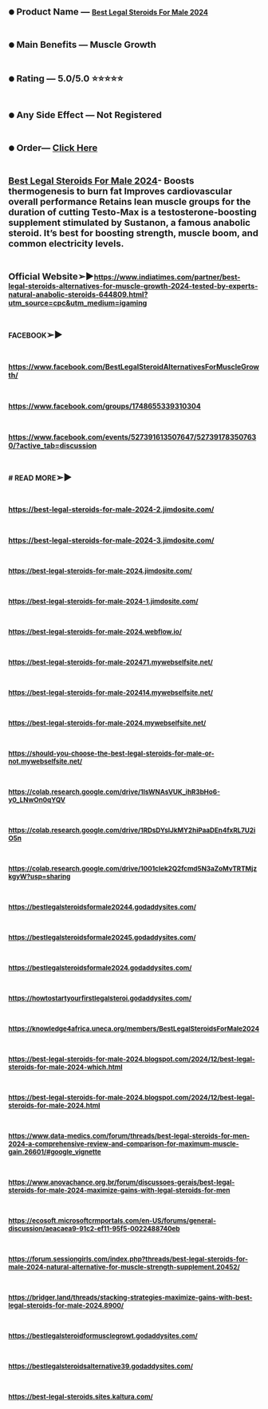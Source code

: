 <p><strong>● <span style="font-size: large;">Product Name &mdash; </span></strong><strong><a href="https://www.indiatimes.com/partner/best-legal-steroids-alternatives-for-muscle-growth-2024-tested-by-experts-natural-anabolic-steroids-644809.html?utm_source=cpc&amp;utm_medium=igaming">Best Legal Steroids For Male 2024</a></strong></p>
<p>&nbsp;</p>
<p><strong>● <span style="font-size: large;"><strong>Main Benefits &mdash; Muscle Growth</strong></span></strong></p>
<p>&nbsp;</p>
<p><strong>● <span style="font-size: large;"><strong>Rating &mdash; 5.0/5.0 ⭐⭐⭐⭐⭐</strong></span></strong></p>
<p>&nbsp;</p>
<p><strong>● <span style="font-size: large;"><strong>Any Side Effect &mdash; Not Registered</strong></span></strong></p>
<p>&nbsp;</p>
<p><strong>● </strong><strong><span style="font-size: large;"><strong>Order</strong></span></strong><strong><span style="font-size: large;"><strong>&mdash; </strong></span></strong><strong><a href="https://www.indiatimes.com/partner/best-legal-steroids-alternatives-for-muscle-growth-2024-tested-by-experts-natural-anabolic-steroids-644809.html?utm_source=cpc&amp;utm_medium=igaming"><span style="font-size: large;"><strong>Click Here</strong></span></a></strong></p>
<p>&nbsp;</p>
<p><strong><a href="https://www.indiatimes.com/partner/best-legal-steroids-alternatives-for-muscle-growth-2024-tested-by-experts-natural-anabolic-steroids-644809.html?utm_source=cpc&amp;utm_medium=igaming"><span style="font-size: large;"><strong>Best Legal Steroids For Male 2024</strong></span></a></strong><strong><span style="font-size: large;"><strong>- </strong></span></strong><strong><span style="font-size: large;">Boosts thermogenesis to burn fat Improves cardiovascular overall performance Retains lean muscle groups for the duration of cutting Testo-Max is a testosterone-boosting supplement stimulated by Sustanon, a famous anabolic steroid. It&rsquo;s best for boosting strength, muscle boom, and common electricity levels.</span></strong></p>
<p>&nbsp;</p>
<p><strong><span style="font-size: large;"><strong>Official Website</strong></span></strong><strong><span style="font-size: large;"><strong>➢▶</strong></span></strong><a href="https://www.indiatimes.com/partner/best-legal-steroids-alternatives-for-muscle-growth-2024-tested-by-experts-natural-anabolic-steroids-644809.html?utm_source=cpc&amp;utm_medium=igaming"><strong>https://www.indiatimes.com/partner/best-legal-steroids-alternatives-for-muscle-growth-2024-tested-by-experts-natural-anabolic-steroids-644809.html?utm_source=cpc&amp;utm_medium=igaming</strong></a></p>
<p>&nbsp;</p>
<p><strong>F</strong><strong>ACEBOOK</strong><strong><span style="font-size: large;"><strong>➢▶</strong></span></strong></p>
<p>&nbsp;</p>
<p><strong><a href="https://www.facebook.com/BestLegalSteroidAlternativesForMuscleGrowth/">https://www.facebook.com/BestLegalSteroidAlternativesForMuscleGrowth/</a></strong></p>
<p>&nbsp;</p>
<p><strong><a href="https://www.facebook.com/groups/1748655339310304">https://www.facebook.com/groups/1748655339310304</a></strong></p>
<p>&nbsp;</p>
<p><strong><a href="https://www.facebook.com/events/527391613507647/527391783507630/?active_tab=discussion">https://www.facebook.com/events/527391613507647/527391783507630/?active_tab=discussion</a></strong></p>
<p>&nbsp;</p>
<p><strong># READ MORE<strong><span style="font-size: large;">➢▶</span></strong></strong></p>
<p>&nbsp;</p>
<p><strong><a href="https://best-legal-steroids-for-male-2024-2.jimdosite.com/">https://best-legal-steroids-for-male-2024-2.jimdosite.com/</a></strong></p>
<p>&nbsp;</p>
<p><strong><a href="https://best-legal-steroids-for-male-2024-3.jimdosite.com/">https://best-legal-steroids-for-male-2024-3.jimdosite.com/</a></strong></p>
<p>&nbsp;</p>
<p><span style="font-size: large;"><strong><a href="https://best-legal-steroids-for-male-2024.jimdosite.com/"><span style="font-size: small;">https://best-legal-steroids-for-male-2024.jimdosite.com/</span></a></strong></span></p>
<p>&nbsp;</p>
<p><span style="font-size: large;"><strong><a href="https://best-legal-steroids-for-male-2024-1.jimdosite.com/"><span style="font-size: small;">https://best-legal-steroids-for-male-2024-1.jimdosite.com/</span></a></strong></span></p>
<p>&nbsp;</p>
<p><span style="font-size: large;"><strong><a href="https://best-legal-steroids-for-male-2024.webflow.io/"><span style="font-size: small;">https://best-legal-steroids-for-male-2024.webflow.io/</span></a></strong></span></p>
<p>&nbsp;</p>
<p><span style="font-size: large;"><strong><a href="https://best-legal-steroids-for-male-202471.mywebselfsite.net/"><span style="font-size: small;">https://best-legal-steroids-for-male-202471.mywebselfsite.net/</span></a></strong></span></p>
<p>&nbsp;</p>
<p><span style="font-size: large;"><strong><a href="https://best-legal-steroids-for-male-202414.mywebselfsite.net/"><span style="font-size: small;">https://best-legal-steroids-for-male-202414.mywebselfsite.net/</span></a></strong></span></p>
<p>&nbsp;</p>
<p><span style="font-size: medium;"><strong><a href="https://best-legal-steroids-for-male-2024.mywebselfsite.net/"><span style="font-size: small;">https://best-legal-steroids-for-male-2024.mywebselfsite.net/</span></a></strong></span></p>
<p>&nbsp;</p>
<p><span style="font-size: medium;"><strong><a href="https://should-you-choose-the-best-legal-steroids-for-male-or-not.mywebselfsite.net/"><span style="font-size: small;">https://should-you-choose-the-best-legal-steroids-for-male-or-not.mywebselfsite.net/</span></a></strong></span></p>
<p>&nbsp;</p>
<p><span style="font-size: small;"><strong><a href="https://colab.research.google.com/drive/1lsWNAsVUK_ihR3bHo6-y0_LNwOn0qYQV">https://colab.research.google.com/drive/1lsWNAsVUK_ihR3bHo6-y0_LNwOn0qYQV</a></strong></span></p>
<p>&nbsp;</p>
<p><span style="font-size: medium;"><strong><a href="https://colab.research.google.com/drive/1RDsDYslJkMY2hiPaaDEn4fxRL7U2iO5n"><span style="font-size: small;">https://colab.research.google.com/drive/1RDsDYslJkMY2hiPaaDEn4fxRL7U2iO5n</span></a></strong></span></p>
<p>&nbsp;</p>
<p><span style="font-size: medium;"><strong><a href="https://colab.research.google.com/drive/1001clek2Q2fcmd5N3aZoMvTRTMjzkgyW?usp=sharing"><span style="font-size: small;">https://colab.research.google.com/drive/1001clek2Q2fcmd5N3aZoMvTRTMjzkgyW?usp=sharing</span></a></strong></span></p>
<p>&nbsp;</p>
<p><span style="font-size: medium;"><strong><a href="https://bestlegalsteroidsformale20244.godaddysites.com/"><span style="font-size: small;">https://bestlegalsteroidsformale20244.godaddysites.com/</span></a></strong></span></p>
<p>&nbsp;</p>
<p><span style="font-size: medium;"><strong><a href="https://bestlegalsteroidsformale20245.godaddysites.com/"><span style="font-size: small;">https://bestlegalsteroidsformale20245.godaddysites.com/</span></a></strong></span></p>
<p>&nbsp;</p>
<p><span style="font-size: medium;"><strong><a href="https://bestlegalsteroidsformale2024.godaddysites.com/"><span style="font-size: small;">https://bestlegalsteroidsformale2024.godaddysites.com/</span></a></strong></span></p>
<p>&nbsp;</p>
<p><span style="font-size: medium;"><strong><a href="https://howtostartyourfirstlegalsteroi.godaddysites.com/"><span style="font-size: small;">https://howtostartyourfirstlegalsteroi.godaddysites.com/</span></a></strong></span></p>
<p>&nbsp;</p>
<p><span style="font-size: medium;"><strong><a href="https://knowledge4africa.uneca.org/members/BestLegalSteroidsForMale2024"><span style="font-size: small;">https://knowledge4africa.uneca.org/members/BestLegalSteroidsForMale2024</span></a></strong></span></p>
<p>&nbsp;</p>
<p><span style="font-size: small;"><strong><a href="https://best-legal-steroids-for-male-2024.blogspot.com/2024/12/best-legal-steroids-for-male-2024-which.html">https://best-legal-steroids-for-male-2024.blogspot.com/2024/12/best-legal-steroids-for-male-2024-which.html</a></strong></span></p>
<p>&nbsp;</p>
<p><span style="font-size: small;"><strong><a href="https://best-legal-steroids-for-male-2024.blogspot.com/2024/12/best-legal-steroids-for-male-2024.html">https://best-legal-steroids-for-male-2024.blogspot.com/2024/12/best-legal-steroids-for-male-2024.html</a></strong></span></p>
<p>&nbsp;</p>
<p><span style="font-size: small;"><strong><a href="https://www.data-medics.com/forum/threads/best-legal-steroids-for-men-2024-a-comprehensive-review-and-comparison-for-maximum-muscle-gain.26601/#google_vignette">https://www.data-medics.com/forum/threads/best-legal-steroids-for-men-2024-a-comprehensive-review-and-comparison-for-maximum-muscle-gain.26601/#google_vignette</a></strong></span></p>
<p>&nbsp;</p>
<p><span style="font-size: large;"><strong><a href="https://www.anovachance.org.br/forum/discussoes-gerais/best-legal-steroids-for-male-2024-maximize-gains-with-legal-steroids-for-men"><span style="font-size: small;">https://www.anovachance.org.br/forum/discussoes-gerais/best-legal-steroids-for-male-2024-maximize-gains-with-legal-steroids-for-men</span></a></strong></span></p>
<p>&nbsp;</p>
<p><span style="font-size: large;"><strong><a href="https://ecosoft.microsoftcrmportals.com/en-US/forums/general-discussion/aeacaea9-91c2-ef11-95f5-0022488740eb"><span style="font-size: small;">https://ecosoft.microsoftcrmportals.com/en-US/forums/general-discussion/aeacaea9-91c2-ef11-95f5-0022488740eb</span></a></strong></span></p>
<p>&nbsp;</p>
<p><span style="font-size: large;"><strong><a href="https://forum.sessiongirls.com/index.php?threads/best-legal-steroids-for-male-2024-natural-alternative-for-muscle-strength-supplement.20452/"><span style="font-size: small;">https://forum.sessiongirls.com/index.php?threads/best-legal-steroids-for-male-2024-natural-alternative-for-muscle-strength-supplement.20452/</span></a></strong></span></p>
<p>&nbsp;</p>
<p><span style="font-size: large;"><strong><a href="https://bridger.land/threads/stacking-strategies-maximize-gains-with-best-legal-steroids-for-male-2024.8900/"><span style="font-size: small;">https://bridger.land/threads/stacking-strategies-maximize-gains-with-best-legal-steroids-for-male-2024.8900/</span></a></strong></span></p>
<p>&nbsp;</p>
<p><strong><a href="https://bestlegalsteroidformusclegrowt.godaddysites.com/"><span style="font-size: small;">https://bestlegalsteroidformusclegrowt.godaddysites.com/</span></a></strong></p>
<p>&nbsp;</p>
<p><strong><a href="https://bestlegalsteroidsalternative39.godaddysites.com/"><span style="font-size: small;">https://bestlegalsteroidsalternative39.godaddysites.com/</span></a></strong></p>
<p>&nbsp;</p>
<p><a href="https://best-legal-steroids.sites.kaltura.com/" target="_blank"><span style="font-size: small;"><strong>https://best-legal-steroids.sites.kaltura.com/</strong></span></a></p>
